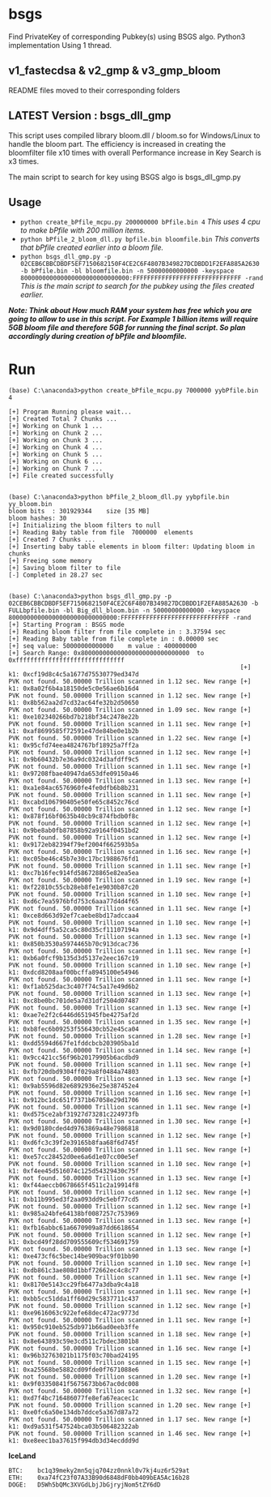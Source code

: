 # bsgs
Find PrivateKey of corresponding Pubkey(s) using BSGS algo.
Python3 implementation Using 1 thread. 

## v1_fastecdsa & v2_gmp & v3_gmp_bloom
README files moved to their corresponding folders

## LATEST Version : bsgs_dll_gmp
This script uses compiled library bloom.dll / bloom.so for Windows/Linux to handle the bloom part. The efficiency is increased in creating the bloomfilter file x10 times with overall Performance increase in Key Search is x3 times.

The main script to search for key using BSGS algo is bsgs_dll_gmp.py

## Usage
- ```python create_bPfile_mcpu.py 200000000 bPfile.bin 4```  _This uses 4 cpu to make bPfile with 200 million items._
- ```python bPfile_2_bloom_dll.py bpfile.bin bloomfile.bin```    _This converts that bPfile created earlier into a bloom file._
- ```python bsgs_dll_gmp.py -p 02CEB6CBBCDBDF5EF7150682150F4CE2C6F4807B349827DCDBDD1F2EFA885A2630 -b bPfile.bin -bl bloomfile.bin -n 50000000000000 -keyspace 800000000000000000000000000000:FFFFFFFFFFFFFFFFFFFFFFFFFFFFFF -rand```   _This is the main script to search for the pubkey using the files created earlier._

***Note: Think about How much RAM your system has free which you are going to allow to use in this script.
For Example 1 billion items will require 5GB bloom file and therefore 5GB for running the final script. So plan accordingly during creation of bPfile and bloomfile.***


# Run
```
(base) C:\anaconda3>python create_bPfile_mcpu.py 7000000 yybPfile.bin 4

[+] Program Running please wait...
[+] Created Total 7 Chunks ...
[+] Working on Chunk 1 ...
[+] Working on Chunk 2 ...
[+] Working on Chunk 3 ...
[+] Working on Chunk 4 ...
[+] Working on Chunk 5 ...
[+] Working on Chunk 6 ...
[+] Working on Chunk 7 ...
[+] File created successfully


(base) C:\anaconda3>python bPfile_2_bloom_dll.py yybpfile.bin yy_bloom.bin
bloom bits  : 301929344    size [35 MB]
bloom hashes: 30
[+] Initializing the bloom filters to null
[+] Reading Baby table from file  7000000  elements
[+] Created 7 Chunks ...
[+] Inserting baby table elements in bloom filter: Updating bloom in chunks
[+] Freeing some memory
[+] Saving bloom filter to file
[-] Completed in 28.27 sec


(base) C:\anaconda3>python bsgs_dll_gmp.py -p 02CEB6CBBCDBDF5EF7150682150F4CE2C6F4807B349827DCDBDD1F2EFA885A2630 -b FULLbpfile.bin -bl Big_dll_bloom.bin -n 50000000000000 -keyspace 800000000000000000000000000000:FFFFFFFFFFFFFFFFFFFFFFFFFFFFFF -rand
[+] Starting Program : BSGS mode
[+] Reading bloom filter from file complete in : 3.37594 sec
[+] Reading Baby table from file complete in : 0.00000 sec
[+] seq value: 50000000000000    m value : 400000000
[+] Search Range: 0x800000000000000000000000000000  to  0xffffffffffffffffffffffffffffff
                                                                [+] k1: 0xcf19d8c4c5a1677d75530779ed347d
PVK not found. 50.00000 Trillion scanned in 1.12 sec. New range [+] k1: 0x8a02f6b4a18150de5c0e56ae6b16d4
PVK not found. 50.00000 Trillion scanned in 1.12 sec. New range [+] k1: 0x8b562aa2d7cd32ac64fe32b2d50650
PVK not found. 50.00000 Trillion scanned in 1.09 sec. New range [+] k1: 0xe102340266bd7b218bf34c2478e22b
PVK not found. 50.00000 Trillion scanned in 1.11 sec. New range [+] k1: 0xaf8699585f72591e47de84be0e1b2b
PVK not found. 50.00000 Trillion scanned in 1.22 sec. New range [+] k1: 0x95cfd74eea4824767bf18925a7ff2a
PVK not found. 50.00000 Trillion scanned in 1.12 sec. New range [+] k1: 0x9b60432b7e36a9dc0324d3afdff9c5
PVK not found. 50.00000 Trillion scanned in 1.11 sec. New range [+] k1: 0x97208fbae40947da653dfe09150a46
PVK not found. 50.00000 Trillion scanned in 1.13 sec. New range [+] k1: 0xa1e84ac6576960fe4fe0dfb6b8b231
PVK not found. 50.00000 Trillion scanned in 1.11 sec. New range [+] k1: 0xcabd106790405e50fe65c8452c76cd
PVK not found. 50.00000 Trillion scanned in 1.12 sec. New range [+] k1: 0x878f16bf0635b40cb9c874fbdb0f8c
PVK not found. 50.00000 Trillion scanned in 1.12 sec. New range [+] k1: 0x9be8ab0fb87858b92a9164f0451bd2
PVK not found. 50.00000 Trillion scanned in 1.12 sec. New range [+] k1: 0x9172eb82394f79ef2004f662593b5a
PVK not found. 50.00000 Trillion scanned in 1.16 sec. New range [+] k1: 0xc05be46c45b7e30c17bc1988676fd1
PVK not found. 50.00000 Trillion scanned in 1.11 sec. New range [+] k1: 0xc7b16fec914fd586728865e82ea5ea
PVK not found. 50.00000 Trillion scanned in 1.19 sec. New range [+] k1: 0xf22810c55cb28eb8fe1e9030b87c20
PVK not found. 50.00000 Trillion scanned in 1.10 sec. New range [+] k1: 0xd6c7ea5976bfd753c6aaa77d4d4f65
PVK not found. 50.00000 Trillion scanned in 1.11 sec. New range [+] k1: 0xce8d663d92ef7caebe8bd17adccaa4
PVK not found. 50.00000 Trillion scanned in 1.10 sec. New range [+] k1: 0x9d4dff5a52ca5c80d35cf11107194a
PVK not found. 50.00000 Trillion scanned in 1.13 sec. New range [+] k1: 0x850b3530a5974465b70c913dcac736
PVK not found. 50.00000 Trillion scanned in 1.11 sec. New range [+] k1: 0xb6a0fcf9b135d3d5137e2eec167c19
PVK not found. 50.00000 Trillion scanned in 1.10 sec. New range [+] k1: 0xdcd8208aaf00bcffa8945100e54946
PVK not found. 50.00000 Trillion scanned in 1.11 sec. New range [+] k1: 0xf1ab525dac3c407f74c5a17e49d6b2
PVK not found. 50.00000 Trillion scanned in 1.13 sec. New range [+] k1: 0xc8be0bc701de5a7d31df2504d07487
PVK not found. 50.00000 Trillion scanned in 1.13 sec. New range [+] k1: 0xae7e2f2c6446d651945fbe4275af2d
PVK not found. 50.00000 Trillion scanned in 1.35 sec. New range [+] k1: 0xb8fec6b09253f556430cb52e45ca04
PVK not found. 50.00000 Trillion scanned in 1.28 sec. New range [+] k1: 0xdd5594d667fe1fddcbcb203905ba1d
PVK not found. 50.00000 Trillion scanned in 1.14 sec. New range [+] k1: 0x9cc421cc56f96b20179905b6acdbd9
PVK not found. 50.00000 Trillion scanned in 1.11 sec. New range [+] k1: 0xfb720dbd9304ff029a8f0484a74803
PVK not found. 50.00000 Trillion scanned in 1.13 sec. New range [+] k1: 0x9ab5596d82e6892936e25e387452e4
PVK not found. 50.00000 Trillion scanned in 1.16 sec. New range [+] k1: 0x912bc1dc651f7371b67058e29d1706
PVK not found. 50.00000 Trillion scanned in 1.11 sec. New range [+] k1: 0xd575ce2abf31927d73281c224973fb
PVK not found. 50.00000 Trillion scanned in 1.30 sec. New range [+] k1: 0x9d0180cded4d9763869a48e7986818
PVK not found. 50.00000 Trillion scanned in 1.12 sec. New range [+] k1: 0xd6fc3c39f2e39165b8faa68f6d745f
PVK not found. 50.00000 Trillion scanned in 1.11 sec. New range [+] k1: 0xe57cc28452d0ee6a6d1e07cc00e5ef
PVK not found. 50.00000 Trillion scanned in 1.10 sec. New range [+] k1: 0xf4ee45d516074c125d54329430c75f
PVK not found. 50.00000 Trillion scanned in 1.13 sec. New range [+] k1: 0xf44aeccb0678665f4511c2a19914f8
PVK not found. 50.00000 Trillion scanned in 1.12 sec. New range [+] k1: 0xb11b995ed3f2aa093dd9c5ebf77cd5
PVK not found. 50.00000 Trillion scanned in 1.12 sec. New range [+] k1: 0x985a24bfe64138bf0087257c753969
PVK not found. 50.00000 Trillion scanned in 1.13 sec. New range [+] k1: 0xfb16abbc61a6670909a87dd6618654
PVK not found. 50.00000 Trillion scanned in 1.12 sec. New range [+] k1: 0xbcd49f28dd709555609cf534691759
PVK not found. 50.00000 Trillion scanned in 1.13 sec. New range [+] k1: 0xe473cf6c5bec14be909bac9f01bb90
PVK not found. 50.00000 Trillion scanned in 1.10 sec. New range [+] k1: 0xdb861c3ae808d1bbf72662ec4c8c77
PVK not found. 50.00000 Trillion scanned in 1.11 sec. New range [+] k1: 0x8170e5143cc29fb6477a3dba9c4a18
PVK not found. 50.00000 Trillion scanned in 1.11 sec. New range [+] k1: 0xbb5cc51dda1ff60d29c5837711c437
PVK not found. 50.00000 Trillion scanned in 1.12 sec. New range [+] k1: 0xe9616063c922efe68dec472ac9773d
PVK not found. 50.00000 Trillion scanned in 1.11 sec. New range [+] k1: 0x950c910eb525db971b66ad0eeb3ffe
PVK not found. 50.00000 Trillion scanned in 1.18 sec. New range [+] k1: 0x8e643893c59e3cd511c7bdec3801b8
PVK not found. 50.00000 Trillion scanned in 1.16 sec. New range [+] k1: 0x96b32763021b1175f03c70bad24195
PVK not found. 50.00000 Trillion scanned in 1.15 sec. New range [+] k1: 0xa25568be5882cd09fde0f7671088e6
PVK not found. 50.00000 Trillion scanned in 1.20 sec. New range [+] k1: 0x9f03350841f5675673bb67ac0dc008
PVK not found. 50.00000 Trillion scanned in 1.32 sec. New range [+] k1: 0xd7f4bc716486077fe8efa67eacec1c
PVK not found. 50.00000 Trillion scanned in 1.20 sec. New range [+] k1: 0xe0fc6a50e134db7ddce5a367d87a72
PVK not found. 50.00000 Trillion scanned in 1.17 sec. New range [+] k1: 0xd9a531f547524bca03b506482322ab
PVK not found. 50.00000 Trillion scanned in 1.46 sec. New range [+] k1: 0xe8eec1ba37615f994db3d34ecddd9d

```
**IceLand**
```
BTC:	bc1q39meky2mn5qjq704zz0nnkl0v7kj4uz6r529at
ETH:	0xa74fC23f07A33B90d6848dF0bb409bEA5Ac16b28
DOGE:	D5Wh5bQMc3XVGdLbjJbGjryjNom5tZY6dD
```
